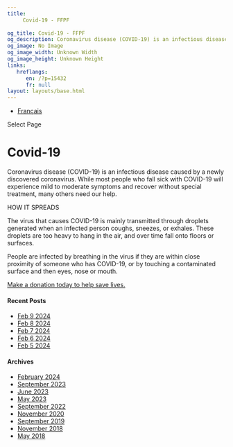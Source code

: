 ```yaml
---
title: 
     Covid-19 - FFPF
    
og_title: Covid-19 - FFPF
og_description: Coronavirus disease (COVID-19) is an infectious disease caused by a newly discovered coronavirus. While most people who fall sick with COVID-19 will experience mild to moderate symptoms and recover without special treatment, many others need our help. HOW IT SPREADS The virus that causes COVID-19 is mainly transmitted through droplets generated when an infected person
og_image: No Image
og_image_width: Unknown Width
og_image_height: Unknown Height
links:
   hreflangs:
      en: /?p=15432
      fr: null
layout: layouts/base.html
---
```


  * [ Français ](/fr/covid-19)

[ ]( )

Select Page

#  Covid-19

Coronavirus disease (COVID-19) is an infectious disease caused by a newly
discovered coronavirus. While most people who fall sick with COVID-19 will
experience mild to moderate symptoms and recover without special treatment,
many others need our help.

HOW IT SPREADS

The virus that causes COVID-19 is mainly transmitted through droplets
generated when an infected person coughs, sneezes, or exhales. These droplets
are too heavy to hang in the air, and over time fall onto floors or surfaces.

People are infected by breathing in the virus if they are within close
proximity of someone who has COVID-19, or by touching a contaminated surface
and then eyes, nose or mouth.

[ Make a donation today to help save lives. ](/donate/)

####  Recent Posts

  * [ Feb 9 2024 ]( /article/2024/02/09/feb-9-2024/)
  * [ Feb 8 2024 ]( /article/2024/02/08/feb-8-2024/)
  * [ Feb 7 2024 ]( /article/2024/02/07/feb-7-2024/)
  * [ Feb 6 2024 ]( /article/2024/02/06/feb-6-2024/)
  * [ Feb 5 2024 ]( /article/2024/02/05/feb-5-2024/)

####  Archives

  * [ February 2024 ]( /article/2024/02/)
  * [ September 2023 ]( /article/2023/09/)
  * [ June 2023 ]( /article/2023/06/)
  * [ May 2023 ]( /article/2023/05/)
  * [ September 2022 ]( /article/2022/09/)
  * [ November 2020 ]( /article/2020/11/)
  * [ September 2019 ]( /article/2019/09/)
  * [ November 2018 ]( /article/2018/11/)
  * [ May 2018 ]( /article/2018/05/)



